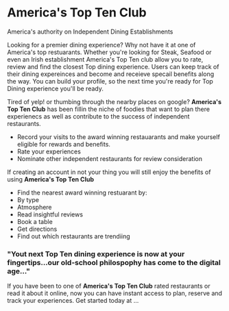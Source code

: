 # America's Top Ten Club
America's authority on Independent Dining Establishments

Looking for a premier dining experience? Why not have it at one of America's top restuarants. Whether you're looking for Steak, Seafood or even an Irish establishment America's Top Ten club allow you to rate, review and find the closest Top dining experience. Users can keep track of their dining expereinces and become and receieve specail benefits along the way. You can build your profile, so the next time you're ready for Top Dining experience you'll be ready. 

Tired of yelp! or thumbing through the nearby places on google? **America's Top Ten Club** has been fillin the niche of foodies that want to plan there experienecs as well as contribute to the success of independent restaurants.

* Record your visits to the award winning restauarants and make yourself eligible for rewards and benefits.
* Rate your experiences
* Nominate other independent restaurants for review consideration

If creating an account in not your thing you will still enjoy the benefits of using **America's Top Ten Club**

* Find the nearest award winning restuarant by:
* By type 
* Atmosphere
* Read insightful reviews
* Book a table
* Get directions
* Find out which restaurants are trendiing

### "Yout next Top Ten dining experience is now at your fingertips...our old-school philospophy has come to the digital age..."

If you have been to one of **America's Top Ten Club** rated restaurants or read it about it online, now you can have instant access to plan, reserve and track your experiences. Get started today at ...
